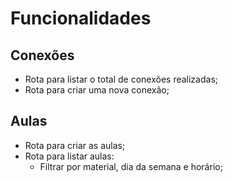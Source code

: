 # Funcionalidades

## Conexões

- Rota para listar o total de conexões realizadas; 
- Rota para criar uma nova conexão;

## Aulas

- Rota para criar as aulas;
- Rota para listar aulas:
  - Filtrar por material, dia da semana e horário;